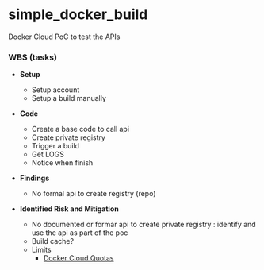 # simple_docker_build
Docker Cloud PoC to test the APIs

### WBS (tasks)

* **Setup**
  * Setup account
  * Setup a build manually

* **Code**
  * Create a base code to call api
  * Create private registry
  * Trigger a build
  * Get LOGS
  * Notice when finish

* **Findings**
  * No formal api to create registry (repo)

* **Identified Risk and Mitigation**
  * No documented or formar api to create private registry : identify and use the api as part of the poc
  * Build cache?
  * Limits
    * [Docker Cloud Quotas](https://success.docker.com/article/does-docker-cloud-have-quotas)
